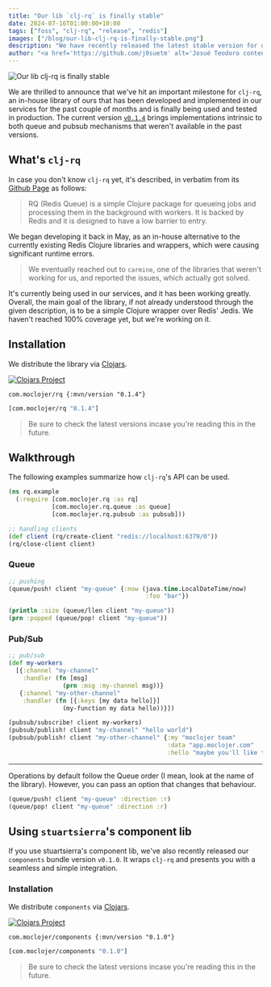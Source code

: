 ```yaml
---
title: "Our lib `clj-rq` is finally stable"
date: 2024-07-16T01:00:00+10:00
tags: ["foss", "clj-rq", "release", "redis"]
images: ["/blog/our-lib-clj-rq-is-finally-stable.png"]
description: "We have recently released the latest stable version for our lib `clj-rq`."
author: "<a href='https://github.com/j0suetm' alt='Josué Teodoro content author' target='_blank'>Josué Teodoro</a>"
---
```


![Our lib `clj-rq` is finally stable](/blog/our-lib-clj-rq-is-finally-stable.png?width=50%)

We are thrilled to announce that we've hit an important milestone for `clj-rq`, an in-house library of ours that has been developed and implemented in our services for the past couple of months and is finally being used and tested in production. The current version [`v0.1.4`](https://github.com/moclojer/clj-rq/releases/tag/v0.1.4) brings implementations intrinsic to both queue and pubsub mechanisms that weren't available in the past versions.

## What's `clj-rq`

In case you don't know `clj-rq` yet, it's described, in verbatim from its [Github Page](https://github.com/moclojer/clj-rq) as follows:

> RQ (Redis Queue) is a simple Clojure package for queueing jobs and processing them in the background with workers. It is backed by Redis and it is designed to have a low barrier to entry.

We began developing it back in May, as an in-house alternative to the currently existing Redis Clojure libraries and wrappers, which were causing significant runtime errors.

> We eventually reached out to `carmine`, one of the libraries that weren't working for us, and reported the issues, which actually got solved.

It's currently being used in our services, and it has been working greatly. Overall, the main goal of the library, if not already understood through the given description, is to be a simple Clojure wrapper over Redis' Jedis. We haven't reached 100% coverage yet, but we're working on it.

## Installation

We distribute the library via [Clojars](https://clojars.org/com.moclojer/rq).

[![Clojars Project](https://img.shields.io/clojars/v/com.moclojer/rq.svg)](https://clojars.org/com.moclojer/rq)

```edn
com.moclojer/rq {:mvn/version "0.1.4"}
```

```clojure
[com.moclojer/rq "0.1.4"]
```

> Be sure to check the latest versions incase you're reading this in the future.

## Walkthrough

The following examples summarize how `clj-rq`'s API can be used.

```clojure
(ns rq.example
  (:require [com.moclojer.rq :as rq]
            [com.moclojer.rq.queue :as queue]
            [com.moclojer.rq.pubsub :as pubsub]))

;; handling clients
(def client (rq/create-client "redis://localhost:6379/0"))
(rq/close-client client)
```

### Queue

```clojure
;; pushing 
(queue/push! client "my-queue" {:now (java.time.LocalDateTime/now)
                                      :foo "bar"})

(println :size (queue/llen client "my-queue"))
(prn :popped (queue/pop! client "my-queue"))
```

### Pub/Sub

```clojure
;; pub/sub
(def my-workers
  [{:channel "my-channel"
    :handler (fn [msg]
               (prn :msg :my-channel msg))}
   {:channel "my-other-channel"
    :handler (fn [{:keys [my data hello]}]
               (my-function my data hello))}])

(pubsub/subscribe! client my-workers)
(pubsub/publish! client "my-channel" "hello world")
(pubsub/publish! client "my-other-channel" {:my "moclojer team"
                                            :data "app.moclojer.com"
                                            :hello "maybe you'll like this website"})


```

---

Operations by default follow the Queue order (I mean, look at the name of the library). However, you can pass an option that changes that behaviour.

```clojure
(queue/push! client "my-queue" :direction :r)
(queue/pop! client "my-queue" :direction :r)
```

## Using `stuartsierra`'s component lib

If you use stuartsierra's component lib, we've also recently released our `components` bundle version `v0.1.0`. It wraps `clj-rq` and presents you with a seamless and simple integration.

### Installation

We distribute `components` via [Clojars](https://clojars.org/com.moclojer/components).

[![Clojars Project](https://img.shields.io/clojars/v/com.moclojer/components.svg)](https://clojars.org/com.moclojer/components)

```edn
com.moclojer/components {:mvn/version "0.1.0"}
```

```clojure
[com.moclojer/components "0.1.0"]
```

> Be sure to check the latest versions incase you're reading this in the future.
